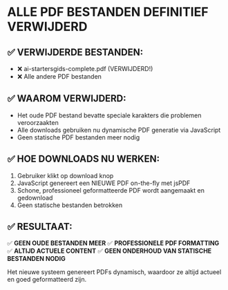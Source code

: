 # ALLE PDF BESTANDEN DEFINITIEF VERWIJDERD

## ✅ VERWIJDERDE BESTANDEN:
- ❌ ai-startersgids-complete.pdf (VERWIJDERD!)
- ❌ Alle andere PDF bestanden

## ✅ WAAROM VERWIJDERD:
- Het oude PDF bestand bevatte speciale karakters die problemen veroorzaakten
- Alle downloads gebruiken nu dynamische PDF generatie via JavaScript
- Geen statische PDF bestanden meer nodig

## ✅ HOE DOWNLOADS NU WERKEN:
1. Gebruiker klikt op download knop
2. JavaScript genereert een NIEUWE PDF on-the-fly met jsPDF
3. Schone, professioneel geformatteerde PDF wordt aangemaakt en gedownload
4. Geen statische bestanden betrokken

## ✅ RESULTAAT:
✅ **GEEN OUDE BESTANDEN MEER**
✅ **PROFESSIONELE PDF FORMATTING** 
✅ **ALTIJD ACTUELE CONTENT**
✅ **GEEN ONDERHOUD VAN STATISCHE BESTANDEN NODIG**

Het nieuwe systeem genereert PDFs dynamisch, waardoor ze altijd actueel en goed geformatteerd zijn.